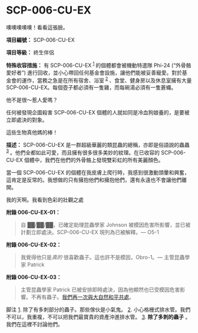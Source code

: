# SCP-006-CU-EX
                        






噢噢噢噢噢！看看這張臉。



**項目編號：** SCP-006-CU-EX

**項目等級：** 終生伴侶

**特殊收容措施：** 有 SCP-006-CU-EX<sup class='footnoteref'>
 <a shape='rect' class='footnoteref' id='footnoteref-1' href='javascript:;' onclick='WIKIDOT.page.utils.scrollToReference(&apos;footnote-1&apos;)'>1</a>
</sup> 的個體都會被機動特遣隊 Phi-24 (“外骨骼愛好者”) 進行回收，並小心帶回任何基金會設施，讓他們能被妥善寵愛。對於基金會的運作，當務之急是在所有宿舍、浴室<sup class='footnoteref'>
 <a shape='rect' class='footnoteref' id='footnoteref-2' href='javascript:;' onclick='WIKIDOT.page.utils.scrollToReference(&apos;footnote-2&apos;)'>2</a>
</sup>、食堂、健身房以及休息室擁有大量 SCP-006-CU-EX。每個壺子都必須有一隻雞，而每碗湯必須有一隻蒼蠅。



他不是很～惹人愛嗎？



任何被發現企圖殺害 SCP-006-CU-EX 個體的人就如同是冷血狗娘養的，是要被立即處決的對象。



這些生物真他媽的棒！



**描述：** SCP-006-CU-EX 是一群超級華麗的類昆蟲的總稱，亦即是俗語說的蟲蟲<sup class='footnoteref'>
 <a shape='rect' class='footnoteref' id='footnoteref-3' href='javascript:;' onclick='WIKIDOT.page.utils.scrollToReference(&apos;footnote-3&apos;)'>3</a>
</sup>。他們全都如此可愛，而且擁有很多很多美妙的紋理。在已收容的 SCP-006-CU-EX 個體中，我們在他們的外骨骼上發現雙彩虹的所有美麗顏色。

當一個 SCP-006-CU-EX 的個體在我皮膚上爬行時，我感到很激動頭暈和興奮，這肯定是反常的。我想做的只有擁抱他們和擁抱他們，還有永遠也不會讓他們離開。



我的天啊。我看到色彩的壯觀之處



**附錄 006-CU-EX-01：** 


> 自 ██/██/██，已確定助理昆蟲學家 Johnson 被模因危害所影響，並已被計劃立即處決。SCP-006-CU-EX 現列為已被解釋。— O5-1
> 

**附錄 006-CU-EX-02：** 


> 我覺得他只是*真的* 很喜歡蟲子。這也許不是模因，Obro-1。— 主管昆蟲學家 Patrick
> 

**附錄 006-CU-EX-03：** 


> 主管昆蟲學家 Patrick 已被安排即時處決，因為他顯然也已受模因危害影響。不再有蟲子。[我們再一次與大自然和平共處](//scp-wiki-cn.wikidot.com/scp-006-j)。
> 



脚注
<a shape='rect' href='javascript:;' onclick='WIKIDOT.page.utils.scrollToReference(&apos;footnoteref-1&apos;)'>1</a>. 除了有多刺部分的蟲子。那些傢伙是小氣鬼。
<a shape='rect' href='javascript:;' onclick='WIKIDOT.page.utils.scrollToReference(&apos;footnoteref-2&apos;)'>2</a>. 小心格栅式排水管。我們不可以，我重複，不可以把我們最寶貴的資產沖進排水管。
<a shape='rect' href='javascript:;' onclick='WIKIDOT.page.utils.scrollToReference(&apos;footnoteref-3&apos;)'>3</a>. **除了多刺的蟲子** 。我們在這裡不討論他們。


                    